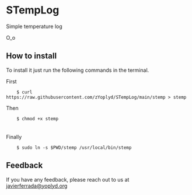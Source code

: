 # STempLog

Simple temperature log
        
O_o



## How to install

To install it just run the following commands in the terminal.


  First
  
        $ curl https://raw.githubusercontent.com/zYoplyd/STempLog/main/stemp > stemp
 
  Then
  
        $ chmod +x stemp
ㅤ  
  Finally
  
        $ sudo ln -s $PWD/stemp /usr/local/bin/stemp




## Feedback

If you have any feedback, please reach out to us at javierferrada@yoplyd.org
